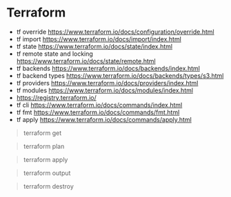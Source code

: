# Terraform

* tf override https://www.terraform.io/docs/configuration/override.html
* tf import https://www.terraform.io/docs/import/index.html
* tf state https://www.terraform.io/docs/state/index.html
* tf remote state and locking https://www.terraform.io/docs/state/remote.html
* tf backends https://www.terraform.io/docs/backends/index.html
* tf backend types https://www.terraform.io/docs/backends/types/s3.html
* tf providers https://www.terraform.io/docs/providers/index.html
* tf modules https://www.terraform.io/docs/modules/index.html
* https://registry.terraform.io/
* tf cli https://www.terraform.io/docs/commands/index.html
* tf fmt https://www.terraform.io/docs/commands/fmt.html
* tf apply https://www.terraform.io/docs/commands/apply.html


> terraform get

> terraform plan

> terraform apply

> terraform output

> terraform destroy